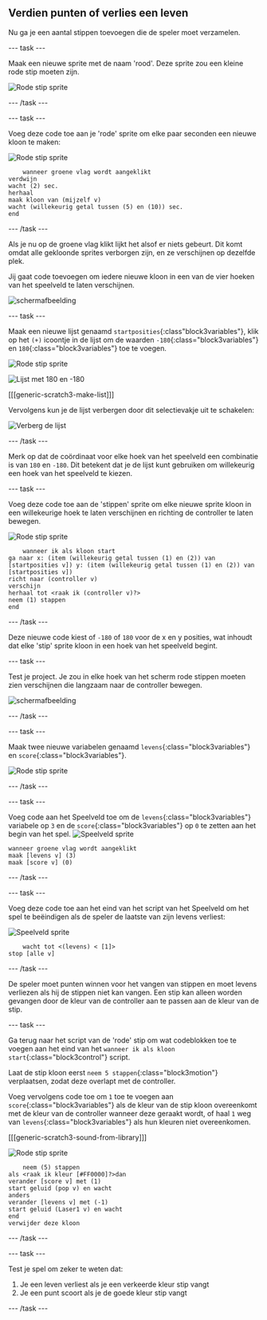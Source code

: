 ## Verdien punten of verlies een leven

Nu ga je een aantal stippen toevoegen die de speler moet verzamelen.

\--- task \---

Maak een nieuwe sprite met de naam 'rood'. Deze sprite zou een kleine rode stip moeten zijn.

![Rode stip sprite](images/dots-red.png)

\--- /task \---

\--- task \---

Voeg deze code toe aan je 'rode' sprite om elke paar seconden een nieuwe kloon te maken:

![Rode stip sprite](images/red-sprite.png)

```blocks3
    wanneer groene vlag wordt aangeklikt
verdwijn
wacht (2) sec.
herhaal 
maak kloon van (mijzelf v)
wacht (willekeurig getal tussen (5) en (10)) sec.
end
```

\--- /task \---

Als je nu op de groene vlag klikt lijkt het alsof er niets gebeurt. Dit komt omdat alle gekloonde sprites verborgen zijn, en ze verschijnen op dezelfde plek.

Jij gaat code toevoegen om iedere nieuwe kloon in een van de vier hoeken van het speelveld te laten verschijnen.

![schermafbeelding](images/dots-start.png)

\--- task \---

Maak een nieuwe lijst genaamd `startposities`{:class"block3variables"}, klik op het `(+)` icoontje in de lijst om de waarden `-180`{:class="block3variables"} en `180`{:class="block3variables"} toe te voegen.

![Rode stip sprite](images/red-sprite.png)

![Lijst met 180 en -180](images/dots-list.png)

[[[generic-scratch3-make-list]]]

Vervolgens kun je de lijst verbergen door dit selectievakje uit te schakelen:

![Verberg de lijst](images/hide-list.png)

\--- /task \---

Merk op dat de coördinaat voor elke hoek van het speelveld een combinatie is van `180` en `-180`. Dit betekent dat je de lijst kunt gebruiken om willekeurig een hoek van het speelveld te kiezen.

\--- task \---

Voeg deze code toe aan de 'stippen' sprite om elke nieuwe sprite kloon in een willekeurige hoek te laten verschijnen en richting de controller te laten bewegen.

![Rode stip sprite](images/red-sprite.png)

```blocks3
    wanneer ik als kloon start
ga naar x: (item (willekeurig getal tussen (1) en (2)) van [startposities v]) y: (item (willekeurig getal tussen (1) en (2)) van [startposities v])
richt naar (controller v)
verschijn
herhaal tot <raak ik (controller v)?>
neem (1) stappen
end
```

\--- /task \---

Deze nieuwe code kiest of `-180` of `180` voor de x en y posities, wat inhoudt dat elke 'stip' sprite kloon in een hoek van het speelveld begint.

\--- task \---

Test je project. Je zou in elke hoek van het scherm rode stippen moeten zien verschijnen die langzaam naar de controller bewegen.

![schermafbeelding](images/dots-red-test.png)

\--- /task \---

\--- task \---

Maak twee nieuwe variabelen genaamd `levens`{:class="block3variables"} en `score`{:class="block3variables"}.

![Rode stip sprite](images/red-sprite.png)

\--- /task \---

\--- task \---

Voeg code aan het Speelveld toe om de `levens`{:class="block3variables"} variabele op `3` en de `score`{:class="block3variables"} op `0` te zetten aan het begin van het spel. ![Speelveld sprite](images/stage-sprite.png)

```blocks3
wanneer groene vlag wordt aangeklikt
maak [levens v] (3)
maak [score v] (0)
```

\--- /task \---

\--- task \---

Voeg deze code toe aan het eind van het script van het Speelveld om het spel te beëindigen als de speler de laatste van zijn levens verliest:

![Speelveld sprite](images/stage-sprite.png)

```blocks3
    wacht tot <(levens) < [1]>
stop [alle v]
```

\--- /task \---

De speler moet punten winnen voor het vangen van stippen en moet levens verliezen als hij de stippen niet kan vangen. Een stip kan alleen worden gevangen door de kleur van de controller aan te passen aan de kleur van de stip.

\--- task \---

Ga terug naar het script van de 'rode' stip om wat codeblokken toe te voegen aan het eind van het `wanneer ik als kloon start`{:class="block3control"} script.

Laat de stip kloon eerst `neem 5 stappen`{:class="block3motion"} verplaatsen, zodat deze overlapt met de controller.

Voeg vervolgens code toe om `1` toe te voegen aan `score`{:class="block3variables"} als de kleur van de stip kloon overeenkomt met de kleur van de controller wanneer deze geraakt wordt, of haal `1` weg van `levens`{:class="block3variables"} als hun kleuren niet overeenkomen.

[[[generic-scratch3-sound-from-library]]]

![Rode stip sprite](images/red-sprite.png)

```blocks3
    neem (5) stappen
als <raak ik kleur [#FF0000]?>dan 
verander [score v] met (1)
start geluid (pop v) en wacht
anders
verander [levens v] met (-1)
start geluid (Laser1 v) en wacht
end
verwijder deze kloon
```

\--- /task \---

\--- task \---

Test je spel om zeker te weten dat:

1. Je een leven verliest als je een verkeerde kleur stip vangt
2. Je een punt scoort als je de goede kleur stip vangt

\--- /task \---
